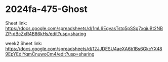 # 2024fa-475-Ghost
Sheet link:
https://docs.google.com/spreadsheets/d/1mL6EgvasTstq5pSSg7xqjuBt2NBZP-dBcZxR4B86kHs/edit?usp=sharing

week2 Sheet link:
https://docs.google.com/spreadsheets/d/12JJDESU4aeXA6b1Bs6GkcYX489EpYEdIYqmCnuwoCm4/edit?usp=sharing 
